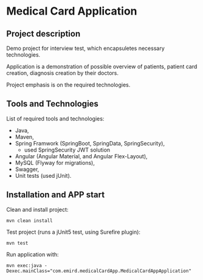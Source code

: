 # Medical Card Application

## Project description
Demo project for interview test, which encapsuletes necessary technologies.

Application is a demonstration of possible overview of patients, patient card creation, diagnosis creation by their doctors.

Project emphasis is on the required technologies.

## Tools and Technologies

List of required tools and technologies:
- Java,
- Maven,
- Spring Framwork (SpringBoot, SpringData, SpringSecurity),
    - used SpringSecurity JWT solution
- Angular (Angular Material, and Angular Flex-Layout),
- MySQL (Flyway for migrations),
- Swagger,
- Unit tests (used jUnit).

## Installation and APP start

Clean and install project:
```
mvn clean install
```

Test project (runs a jUnit5 test, using Surefire plugin):
```
mvn test
```

Run application with:
```
mvn exec:java -Dexec.mainClass="com.emird.medicalCardApp.MedicalCardAppApplication"
```